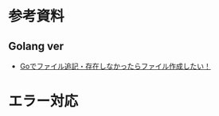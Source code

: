 # 参考資料
## Golang ver
- [Goでファイル追記・存在しなかったらファイル作成したい！](https://qiita.com/vxcall/items/fae07e8533b36f553714)

# エラー対応

